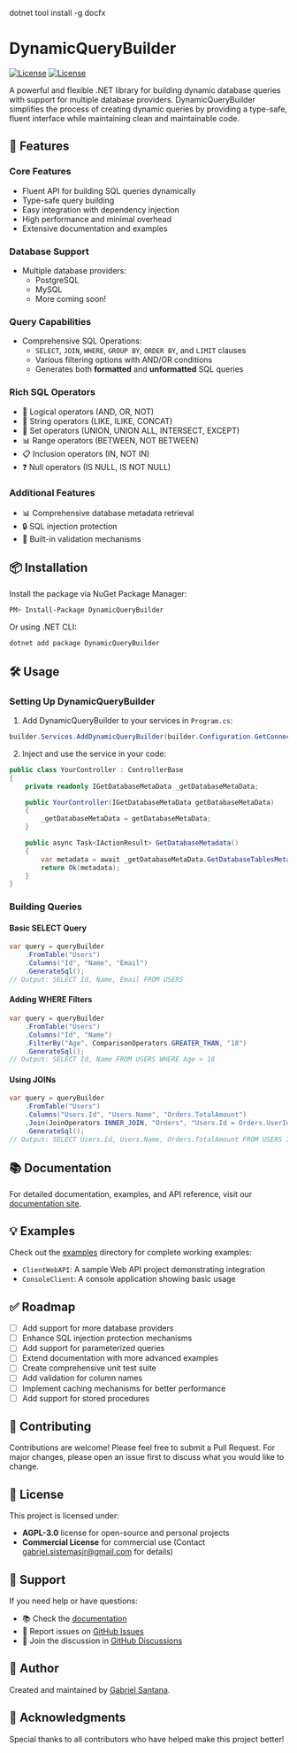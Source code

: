 dotnet tool install -g docfx

# DynamicQueryBuilder

<!-- [![NuGet](https://img.shields.io/nuget/v/DynamicQueryBuilder.svg)](https://www.nuget.org/packages/DynamicQueryBuilder/) -->
[![License](https://img.shields.io/badge/License-MIT-blue.svg)](LICENSE)
[![License](https://img.shields.io/badge/License-AGPL-blue.svg)](LICENSE)

A powerful and flexible .NET library for building dynamic database queries with support for multiple database providers. DynamicQueryBuilder simplifies the process of creating dynamic queries by providing a type-safe, fluent interface while maintaining clean and maintainable code.

## 🚀 Features

### Core Features
- Fluent API for building SQL queries dynamically
- Type-safe query building
- Easy integration with dependency injection
- High performance and minimal overhead
- Extensive documentation and examples

### Database Support
- Multiple database providers:
  - PostgreSQL
  - MySQL
  - More coming soon!

### Query Capabilities
- Comprehensive SQL Operations:
  - `SELECT`, `JOIN`, `WHERE`, `GROUP BY`, `ORDER BY`, and `LIMIT` clauses
  - Various filtering options with AND/OR conditions
  - Generates both **formatted** and **unformatted** SQL queries

### Rich SQL Operators
- 🔄 Logical operators (AND, OR, NOT)
- 📝 String operators (LIKE, ILIKE, CONCAT)
- 🔗 Set operators (UNION, UNION ALL, INTERSECT, EXCEPT)
- 📊 Range operators (BETWEEN, NOT BETWEEN)
- 📋 Inclusion operators (IN, NOT IN)
- ❓ Null operators (IS NULL, IS NOT NULL)

### Additional Features
- 📊 Comprehensive database metadata retrieval
- 🔒 SQL injection protection
- 🎯 Built-in validation mechanisms

## 📦 Installation

Install the package via NuGet Package Manager:
```bash
PM> Install-Package DynamicQueryBuilder
```

Or using .NET CLI:
```bash
dotnet add package DynamicQueryBuilder
```

## 🛠 Usage

### Setting Up DynamicQueryBuilder

1. Add DynamicQueryBuilder to your services in `Program.cs`:
```csharp
builder.Services.AddDynamicQueryBuilder(builder.Configuration.GetConnectionString("YourConnectionString"));
```

2. Inject and use the service in your code:
```csharp
public class YourController : ControllerBase
{
    private readonly IGetDatabaseMetaData _getDatabaseMetaData;

    public YourController(IGetDatabaseMetaData getDatabaseMetaData)
    {
        _getDatabaseMetaData = getDatabaseMetaData;
    }

    public async Task<IActionResult> GetDatabaseMetadata()
    {
        var metadata = await _getDatabaseMetaData.GetDatabaseTablesMetaDataAsync(DatabaseDriver.POSTGRESQL);
        return Ok(metadata);
    }
}
```

### Building Queries

#### Basic SELECT Query
```csharp
var query = queryBuilder
    .FromTable("Users")
    .Columns("Id", "Name", "Email")
    .GenerateSql();
// Output: SELECT Id, Name, Email FROM USERS
```

#### Adding WHERE Filters
```csharp
var query = queryBuilder
    .FromTable("Users")
    .Columns("Id", "Name")
    .FilterBy("Age", ComparisonOperators.GREATER_THAN, "18")
    .GenerateSql();
// Output: SELECT Id, Name FROM USERS WHERE Age > 18
```

#### Using JOINs
```csharp
var query = queryBuilder
    .FromTable("Users")
    .Columns("Users.Id", "Users.Name", "Orders.TotalAmount")
    .Join(JoinOperators.INNER_JOIN, "Orders", "Users.Id = Orders.UserId")
    .GenerateSql();
// Output: SELECT Users.Id, Users.Name, Orders.TotalAmount FROM USERS INNER JOIN Orders ON Users.Id = Orders.UserId
```

## 📚 Documentation

For detailed documentation, examples, and API reference, visit our [documentation site](docs/).

## 💡 Examples

Check out the [examples](examples/) directory for complete working examples:
- `ClientWebAPI`: A sample Web API project demonstrating integration
- `ConsoleClient`: A console application showing basic usage

## ✅ Roadmap

- [ ] Add support for more database providers
- [ ] Enhance SQL injection protection mechanisms
- [ ] Add support for parameterized queries
- [ ] Extend documentation with more advanced examples
- [ ] Create comprehensive unit test suite
- [ ] Add validation for column names
- [ ] Implement caching mechanisms for better performance
- [ ] Add support for stored procedures

## 🤝 Contributing

Contributions are welcome! Please feel free to submit a Pull Request. For major changes, please open an issue first to discuss what you would like to change.

## 📝 License

This project is licensed under:
- **AGPL-3.0** license for open-source and personal projects
- **Commercial License** for commercial use (Contact gabriel.sistemasjr@gmail.com for details)

## 💬 Support

If you need help or have questions:
- 📚 Check the [documentation](docs/)
- 🐛 Report issues on [GitHub Issues](https://github.com/gabriel-sisjr/DynamicQueryBuilder/issues)
- 💬 Join the discussion in [GitHub Discussions](https://github.com/gabriel-sisjr/DynamicQueryBuilder/discussions)

## 👤 Author

Created and maintained by [Gabriel Santana](https://github.com/gabriel-sisjr).

## 🙏 Acknowledgments

Special thanks to all contributors who have helped make this project better!

